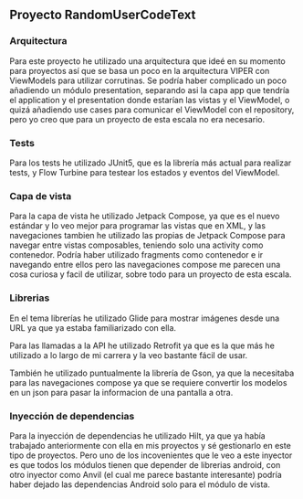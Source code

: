 ## Proyecto RandomUserCodeText ##

### Arquitectura ###

Para este proyecto he utilizado una arquitectura que ideé en su momento para proyectos así que se basa un poco en la arquitectura VIPER con ViewModels para utilizar corrutinas.
Se podría haber complicado un poco añadiendo un módulo presentation, separando asi la capa app que tendría el application y el presentation donde estarían las vistas y el ViewModel, o quizá añadiendo use cases para comunicar el ViewModel con el repository, pero yo creo que para un proyecto de esta escala no era necesario.

### Tests ###

Para los tests he utilizado JUnit5, que es la librería más actual para realizar tests, y Flow Turbine para testear los estados y eventos del ViewModel.

### Capa de vista ###

Para la capa de vista he utilizado Jetpack Compose, ya que es el nuevo estándar y lo veo mejor para programar las vistas que en XML, y las navegaciones tambien he utilizado las propias de Jetpack Compose para navegar 
entre vistas composables, teniendo solo una activity como contenedor. Podría haber utilizado fragments como contenedor e ir navegando entre ellos pero las navegaciones compose me parecen una cosa curiosa y facil de utilizar,
sobre todo para un proyecto de esta escala.

### Librerias ###

En el tema librerías he utilizado Glide para mostrar imágenes desde una URL ya que ya estaba familiarizado con ella.

Para las llamadas a la API he utilizado Retrofit ya que es la que más he utilizado a lo largo de mi carrera y la veo bastante fácil de usar.

También he utilizado puntualmente la librería de Gson, ya que la necesitaba para las navegaciones compose ya que se requiere convertir los modelos en un json para pasar la informacion de una pantalla a otra.

### Inyección de dependencias ###

Para la inyección de dependencias he utilizado Hilt, ya que ya había trabajado anteriormente con ella en mis proyectos y sé gestionarlo en este tipo de proyectos.
Pero uno de los incovenientes que le veo a este inyector es que todos los módulos tienen que depender de librerias android, con otro inyector como Anvil (el cual me parece bastante interesante) podría haber dejado las dependencias Android solo para el módulo de vista. 
